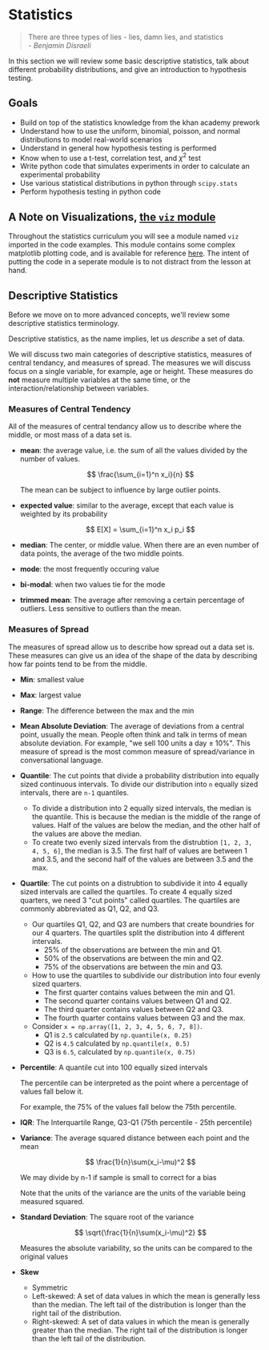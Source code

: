 # Statistics

> There are three types of lies - lies, damn lies, and statistics   
> *- Benjamin Disraeli*

In this section we will review some basic descriptive statistics, talk about different probability distributions, and give an introduction to hypothesis testing.

## Goals

- Build on top of the statistics knowledge from the khan academy prework
- Understand how to use the uniform, binomial, poisson, and normal distributions to model real-world scenarios
- Understand in general how hypothesis testing is performed 
- Know when to use a t-test, correlation test, and $\chi^2$ test
- Write python code that simulates experiments in order to calculate an experimental probability
- Use various statistical distributions in python through `scipy.stats`
- Perform hypothesis testing in python code

## A Note on Visualizations, [the `viz` module](./viz.py)

Throughout the statistics curriculum you will see a module named `viz` imported in the code examples. This module contains some complex matplotlib plotting code, and is available for reference [here][1]. The intent of putting the code in a seperate module is to not distract from the lesson at hand.

[1]: viz.py

## Descriptive Statistics

Before we move on to more advanced concepts, we'll review some descriptive statistics terminology.

Descriptive statistics, as the name implies, let us *describe* a set of data.

We will discuss two main categories of descriptive statistics, measures of central tendancy, and measures of spread. The measures we will discuss focus on a single variable, for example, age or height. These measures do **not** measure multiple variables at the same time, or the interaction/relationship between variables.

### Measures of Central Tendency

All of the measures of central tendancy allow us to describe where the middle, or most mass of a data set is.

- **mean**: the average value, i.e. the sum of all the values divided by the number of values.

    $$ \frac{\sum_{i=1}^n x_i}{n} $$
    
    The mean can be subject to influence by large outlier points.

- **expected value**: similar to the average, except that each value is weighted by its probability

    $$ E[X] = \sum_{i=1}^n x_i p_i $$

- **median**: The center, or middle value. When there are an even number of data points, the average of the two middle points.

- **mode**: the most frequently occuring value

- **bi-modal**: when two values tie for the mode

- **trimmed mean**: The average after removing a certain percentage of outliers. Less sensitive to outliers than the mean.

### Measures of Spread

The measures of spread allow us to describe how spread out a data set is. These measures can give us an idea of the shape of the data by describing how far points tend to be from the middle.

- **Min**: smallest value

- **Max**: largest value

- **Range**: The difference between the max and the min

- **Mean Absolute Deviation**: The average of deviations from a central point, usually the mean. People often think and talk in terms of mean absolute deviation. For example, "we sell 100 units a day ± 10%". This measure of spread is the most common measure of spread/variance in conversational language.

- **Quantile**: The cut points that divide a probability distribution into equally sized continuous intervals. To divide our distribution into `n` equally sized intervals, there are `n-1` quantiles. 
    - To divide a distribution into 2 equally sized intervals, the median is the quantile. This is because the median is the middle of the range of values. Half of the values are below the median, and the other half of the values are above the median.
    - To create two evenly sized intervals from the distrubtion `[1, 2, 3, 4, 5, 6]`, the median is 3.5. The first half of values are between 1 and 3.5, and the second half of the values are between 3.5 and the max.

- **Quartile**: The cut points on a distrubtion to subdivide it into 4 equally sized intervals are called the quartiles. To create 4 equally sized quarters, we need 3 "cut points" called quartiles. The quartiles are commonly abbreviated as Q1, Q2, and Q3. 
    - Our quartiles Q1, Q2, and Q3 are numbers that create boundries for our 4 quarters. The quartiles split the distribution into 4 different intervals. 
        - 25% of the observations are between the min and Q1.
        - 50% of the observations are between the min and Q2.
        - 75% of the observations are between the min and Q3. 
    - How to use the quartiles to subdivide our distribution into four evenly sized quarters.
        - The first quarter contains values between the min and Q1. 
        - The second quarter contains values between Q1 and Q2.
        - The third quarter contains values between Q2 and Q3.
        - The fourth quarter contains values between Q3 and the max.
    - Consider `x = np.array([1, 2, 3, 4, 5, 6, 7, 8])`.
        - Q1 is `2.5` calculated by `np.quantile(x, 0.25)`
        - Q2 is `4.5` calculated by `np.quantile(x, 0.5)`
        - Q3 is `6.5`, calculated by `np.quantile(x, 0.75)`

- **Percentile**: A quantile cut into 100 equally sized intervals

    The percentile can be interpreted as the point where a percentage of values
    fall below it.

    For example, the 75% of the values fall below the 75th percentile.

- **IQR**: The Interquartile Range, Q3-Q1 (75th percentile - 25th percentile)

- **Variance**: The average squared distance between each point and the mean

    $$ \frac{1}{n}\sum(x_i-\mu)^2 $$

    We may divide by n-1 if sample is small to correct for a bias

    Note that the units of the variance are the units of the variable being
    measured squared.

- **Standard Deviation**: The square root of the variance

    $$ \sqrt{\frac{1}{n}\sum(x_i-\mu)^2} $$

    Measures the absolute variability, so the units can be compared to the original values

- **Skew**

    - Symmetric
    - Left-skewed: A set of data values in which the mean is generally less than the median. The left tail of the distribution is longer than the right tail of the distribution.
    - Right-skewed: A set of data values in which the mean is generally greater than the median. The right tail of the distribution is longer than the left tail of the distribution.
